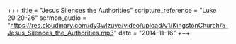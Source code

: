 +++
title = "Jesus Silences the Authorities"
scripture_reference = "Luke 20:20-26"
sermon_audio = "https://res.cloudinary.com/dy3wlzuye/video/upload/v1/KingstonChurch/5_Jesus_Silences_the_Authorities.mp3"
date = "2014-11-16"
+++
